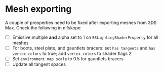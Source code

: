 # Mesh exporting

A couple of preoperties need to be fixed after exporting meshes from 3DS Max. Check the following in nifskope:

- [ ] Emissive multiple **and** alpha set to 1 on `BSLightingShaderProperty` for all meshes
- [ ] For boots, steel plate, and gauntlets bracers: set `has tangents` and `has vertex colors` to true; add `vertex colors` to shader flags 2
- [ ] Set `environment map scale` to 0.5 for gauntlets bracers
- [ ] Update all tangent spaces
